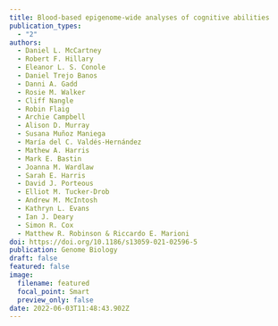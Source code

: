 ```yaml
---
title: Blood-based epigenome-wide analyses of cognitive abilities
publication_types:
  - "2"
authors:
  - Daniel L. McCartney
  - Robert F. Hillary
  - Eleanor L. S. Conole
  - Daniel Trejo Banos
  - Danni A. Gadd
  - Rosie M. Walker
  - Cliff Nangle
  - Robin Flaig
  - Archie Campbell
  - Alison D. Murray
  - Susana Muñoz Maniega
  - María del C. Valdés-Hernández
  - Mathew A. Harris
  - Mark E. Bastin
  - Joanna M. Wardlaw
  - Sarah E. Harris
  - David J. Porteous
  - Elliot M. Tucker-Drob
  - Andrew M. McIntosh
  - Kathryn L. Evans
  - Ian J. Deary
  - Simon R. Cox
  - Matthew R. Robinson & Riccardo E. Marioni
doi: https://doi.org/10.1186/s13059-021-02596-5
publication: Genome Biology
draft: false
featured: false
image:
  filename: featured
  focal_point: Smart
  preview_only: false
date: 2022-06-03T11:48:43.902Z
---
```

